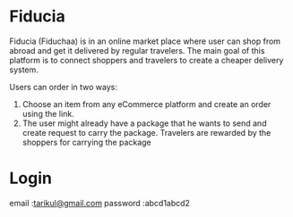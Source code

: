 # Fiducia
Fiducia (Fiduchaa) is in an online market place where user can shop from abroad and get it delivered by regular travelers. The main goal of this platform is to connect shoppers and travelers to create a cheaper delivery system.

Users can order in two ways:
1) Choose an item from any eCommerce platform and create an order using the link.
2) The user might already have a package that he wants to send and create request to carry the package.
Travelers are rewarded by the shoppers for carrying the package

# Login
email :tarikul@gmail.com
password :abcd1abcd2
